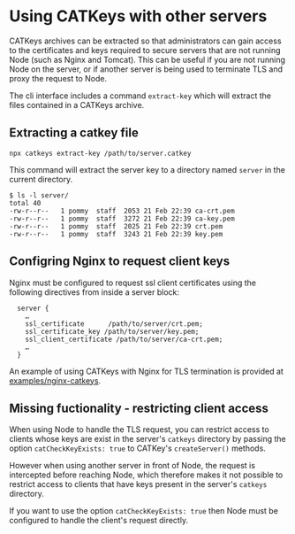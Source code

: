 # Using CATKeys with other servers

CATKeys archives can be extracted so that administrators can gain access to the certificates and keys required to secure servers that are not running Node (such as Nginx and Tomcat). This can be useful if you are not running Node on the server, or if another server is being used to terminate TLS and proxy the request to Node.

The cli interface includes a command `extract-key` which will extract the files contained in a CATKeys archive.

## Extracting a catkey file

```
npx catkeys extract-key /path/to/server.catkey
```

This command will extract the server key to a directory named `server` in the current directory.

```
$ ls -l server/
total 40
-rw-r--r--   1 pommy  staff  2053 21 Feb 22:39 ca-crt.pem
-rw-r--r--   1 pommy  staff  3272 21 Feb 22:39 ca-key.pem
-rw-r--r--   1 pommy  staff  2025 21 Feb 22:39 crt.pem
-rw-r--r--   1 pommy  staff  3243 21 Feb 22:39 key.pem
```

## Configring Nginx to request client keys

Nginx must be configured to request ssl client certificates using the following directives from inside a server block:

```
  server {
    …
    ssl_certificate      /path/to/server/crt.pem;
    ssl_certificate_key /path/to/server/key.pem;
    ssl_client_certificate /path/to/server/ca-crt.pem;
    …
  }
```

An example of using CATKeys with Nginx for TLS termination is provided at [examples/nginx-catkeys](/examples/nginx-catkeys).

## Missing fuctionality - restricting client access

When using Node to handle the TLS request, you can restrict access to clients whose keys are exist in the server's `catkeys` directory by passing the option `catCheckKeyExists: true` to CATKey's `createServer()` methods.

However when using another server in front of Node, the request is intercepted before reaching Node, which therefore makes it not possible to restrict access to clients that have keys present in the server's `catkeys` directory.

If you want to use the option `catCheckKeyExists: true` then Node must be configured to handle the client's request directly.
